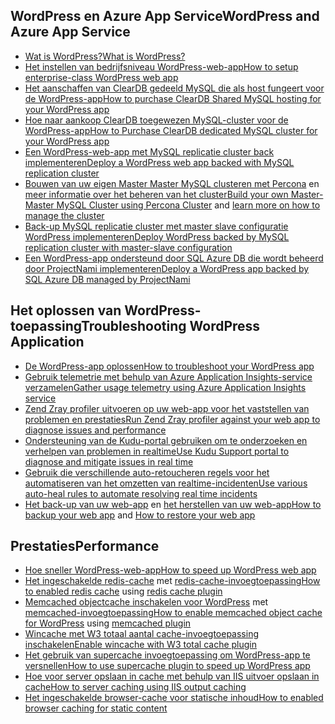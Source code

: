## <a name="wordpress-and-azure-app-service"></a><span data-ttu-id="890be-101">WordPress en Azure App Service</span><span class="sxs-lookup"><span data-stu-id="890be-101">WordPress and Azure App Service</span></span>
* [<span data-ttu-id="890be-102">Wat is WordPress?</span><span class="sxs-lookup"><span data-stu-id="890be-102">What is WordPress?</span></span>](https://wordpress.org/)
* [<span data-ttu-id="890be-103">Het instellen van bedrijfsniveau WordPress-web-app</span><span class="sxs-lookup"><span data-stu-id="890be-103">How to setup enterprise-class WordPress web app</span></span>](../articles/app-service-web/web-sites-php-enterprise-wordpress.md)
* [<span data-ttu-id="890be-104">Het aanschaffen van ClearDB gedeeld MySQL die als host fungeert voor de WordPress-app</span><span class="sxs-lookup"><span data-stu-id="890be-104">How to purchase ClearDB Shared MySQL hosting for your WordPress app</span></span>](http://blog.syntaxc4.net/post/2012/12/03/provisioning-a-mysql-database-from-the-windows-azure-store.aspx)
* [<span data-ttu-id="890be-105">Hoe naar aankoop ClearDB toegewezen MySQL-cluster voor de WordPress-app</span><span class="sxs-lookup"><span data-stu-id="890be-105">How to Purchase ClearDB dedicated MySQL cluster for your WordPress app </span></span>](https://azure.microsoft.com/blog/announcing-new-mysql-premium-tiers-from-cleardb/)
* [<span data-ttu-id="890be-106">Een WordPress-web-app met MySQL replicatie cluster back implementeren</span><span class="sxs-lookup"><span data-stu-id="890be-106">Deploy a WordPress web app backed with MySQL replication cluster</span></span>](/documentation/templates/wordpress-mysql-replication/)
* <span data-ttu-id="890be-107">[Bouwen van uw eigen Master Master MySQL clusteren met Percona](/documentation/templates/mysql-ha-pxc/) en [meer informatie over het beheren van het cluster](https://github.com/fanjeffrey/axiom.articles/tree/master/pxc)</span><span class="sxs-lookup"><span data-stu-id="890be-107">[Build your own Master-Master MySQL Cluster using Percona Cluster](/documentation/templates/mysql-ha-pxc/) and [learn more on how to manage the cluster](https://github.com/fanjeffrey/axiom.articles/tree/master/pxc)</span></span>
* [<span data-ttu-id="890be-108">Back-up MySQL replicatie cluster met master slave configuratie WordPress implementeren</span><span class="sxs-lookup"><span data-stu-id="890be-108">Deploy WordPress backed by MySQL replication cluster with master-slave configuration</span></span>](/documentation/templates/mysql-replication/)
* [<span data-ttu-id="890be-109">Een WordPress-app ondersteund door SQL Azure DB die wordt beheerd door ProjectNami implementeren</span><span class="sxs-lookup"><span data-stu-id="890be-109">Deploy a WordPress app backed by SQL Azure DB managed by ProjectNami</span></span>](https://azuremarketplace.microsoft.com/en-us/marketplace/apps/ProjectNami.ProjectNami?tab=Overview)

## <a name="troubleshooting-wordpress-application"></a><span data-ttu-id="890be-110">Het oplossen van WordPress-toepassing</span><span class="sxs-lookup"><span data-stu-id="890be-110">Troubleshooting WordPress Application</span></span>
* [<span data-ttu-id="890be-111">De WordPress-app oplossen</span><span class="sxs-lookup"><span data-stu-id="890be-111">How to troubleshoot your WordPress app</span></span>](https://sunithamk.wordpress.com/2014/09/04/wordpress-troubleshooting-techniques-on-azure-websites/)
* [<span data-ttu-id="890be-112">Gebruik telemetrie met behulp van Azure Application Insights-service verzamelen</span><span class="sxs-lookup"><span data-stu-id="890be-112">Gather usage  telemetry using Azure Application Insights  service</span></span>](https://azure.microsoft.com/blog/usage-analytics-for-wordpress-with-azure-app-insights/)
* [<span data-ttu-id="890be-113">Zend Zray profiler uitvoeren op uw web-app voor het vaststellen van problemen en prestaties</span><span class="sxs-lookup"><span data-stu-id="890be-113">Run Zend Zray profiler against your web app to diagnose issues and performance</span></span>](https://sunithamk.wordpress.com/2015/08/04/profiling-php-application-on-azure-web-apps/)
* [<span data-ttu-id="890be-114">Ondersteuning van de Kudu-portal gebruiken om te onderzoeken en verhelpen van problemen in realtime</span><span class="sxs-lookup"><span data-stu-id="890be-114">Use Kudu Support portal to diagnose and mitigate issues in real time</span></span>](https://sunithamk.wordpress.com/2015/11/04/diagnose-and-mitigate-issues-with-azure-web-apps-support-portal/)
* [<span data-ttu-id="890be-115">Gebruik die verschillende auto-retoucheren regels voor het automatiseren van het omzetten van realtime-incidenten</span><span class="sxs-lookup"><span data-stu-id="890be-115">Use various auto-heal rules to automate resolving real time incidents</span></span>](http://microsoftazurewebsitescheatsheet.info/#auto-heal)
* <span data-ttu-id="890be-116">[Het back-up van uw web-app](../articles/app-service-web/web-sites-backup.md) en [het herstellen van uw web-app](../articles/app-service-web/web-sites-restore.md)</span><span class="sxs-lookup"><span data-stu-id="890be-116">[How to backup your web app](../articles/app-service-web/web-sites-backup.md) and [How to restore your web app](../articles/app-service-web/web-sites-restore.md)</span></span>

## <a name="performance"></a><span data-ttu-id="890be-117">Prestaties</span><span class="sxs-lookup"><span data-stu-id="890be-117">Performance</span></span>
* [<span data-ttu-id="890be-118">Hoe sneller WordPress-web-app</span><span class="sxs-lookup"><span data-stu-id="890be-118">How to speed up WordPress web app</span></span>](https://sunithamk.wordpress.com/2014/08/01/10-ways-to-speed-up-your-wordpress-site-on-azure-websites/)
* <span data-ttu-id="890be-119">[Het ingeschakelde redis-cache](../articles/redis-cache/cache-dotnet-how-to-use-azure-redis-cache.md) met [redis-cache-invoegtoepassing](https://wordpress.org/plugins/wp-redis/)</span><span class="sxs-lookup"><span data-stu-id="890be-119">[How to enabled redis cache](../articles/redis-cache/cache-dotnet-how-to-use-azure-redis-cache.md) using [redis cache plugin](https://wordpress.org/plugins/wp-redis/)</span></span>
* <span data-ttu-id="890be-120">[Memcached objectcache inschakelen voor WordPress](../articles/app-service-web/web-sites-connect-to-redis-using-memcache-protocol.md) met [memcached-invoegtoepassing](https://wordpress.org/plugins/memcached/)</span><span class="sxs-lookup"><span data-stu-id="890be-120">[How to enable memcached object cache for WordPress](../articles/app-service-web/web-sites-connect-to-redis-using-memcache-protocol.md) using [memcached plugin](https://wordpress.org/plugins/memcached/)</span></span>
* [<span data-ttu-id="890be-121">Wincache met W3 totaal aantal cache-invoegtoepassing inschakelen</span><span class="sxs-lookup"><span data-stu-id="890be-121">Enable wincache with W3 total cache plugin</span></span>](https://wordpress.org/plugins/w3-total-cache/)
* [<span data-ttu-id="890be-122">Het gebruik van supercache invoegtoepassing om WordPress-app te versnellen</span><span class="sxs-lookup"><span data-stu-id="890be-122">How to use supercache plugin to speed up WordPress app</span></span>](http://ruslany.net/2008/12/speed-up-wordpress-on-iis-70/)
* [<span data-ttu-id="890be-123">Hoe voor server opslaan in cache met behulp van IIS uitvoer opslaan in cache</span><span class="sxs-lookup"><span data-stu-id="890be-123">How to server caching using IIS output caching</span></span>](http://blogs.msdn.com/b/brian_swan/archive/2011/06/08/performance-tuning-php-apps-on-windows-iis-with-output-caching.aspx)
* [<span data-ttu-id="890be-124">Het ingeschakelde browser-cache voor statische inhoud</span><span class="sxs-lookup"><span data-stu-id="890be-124">How to enabled browser caching for static content</span></span>](http://www.iis.net/configreference/system.webserver/staticcontent)

